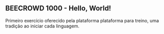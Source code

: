 ## BEECROWD 1000 - Hello, World!


  Primeiro exercício oferecido pela plataforma plataforma para treino, uma tradição ao iniciar cada linguagem.

